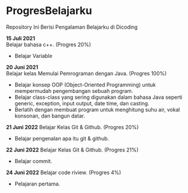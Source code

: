 # ProgresBelajarku
Repository Ini Berisi Pengalaman Belajarku di Dicoding

**15 Juli 2021**  
Belajar bahasa c++. (Progres 20%)
  * Belajar Variable
  
**20 Juni 2021**  
Belajar kelas Memulai Pemrograman dengan Java. (Progres 100%)
  * Belajar konsep OOP (Object-Oriented Programming) untuk mempermudah pengembangan sebuah program.
  * Belajar class-class yang sering digunakan dalam bahasa Java seperti generic, exception, input output, date time, dan casting. 
  * Berlatih dengan membuat program untuk menghitung suhu air, vokal konsonan, dan bangun datar. 

**21 Juni 2022**
Belajar Kelas Git & Github. (Progres 20%)
  * Belajar pengenalan apa itu git & github.

**22 Juni 2022**
Belajar Kelas Git & Github. (Progres 21%)
  * Belajar commit.

**24 Juni 2022**
Belajar code riview. (Progres 4%)
  * Pelajaran pertama.
